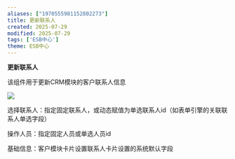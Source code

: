 ```yaml
---
aliases: ["1970555981152802273"]
title: 更新联系人
created: 2025-07-29
modified: 2025-07-29
tags: ['ESB中心']
theme: ESB中心
---
```


**更新联系人**

该组件用于更新CRM模块的客户联系人信息

![](https://myhelpdoc.oss-cn-heyuan.aliyuncs.com/mdimages/683892d9184039e88ad2cc613a12b6ce.jpg)

选择联系人：指定固定联系人，或动态赋值为单选联系人id（如表单引擎的关联联系人单选字段）

操作人员：指定固定人员或单选人员id

基础信息：客户模块卡片设置联系人卡片设置的系统默认字段

